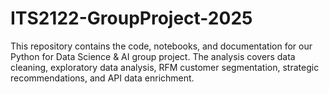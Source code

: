 # ITS2122-GroupProject-2025
This repository contains the code, notebooks, and documentation for our Python for Data Science &amp; AI group project. The analysis covers data cleaning, exploratory data analysis, RFM customer segmentation, strategic recommendations, and API data enrichment.
